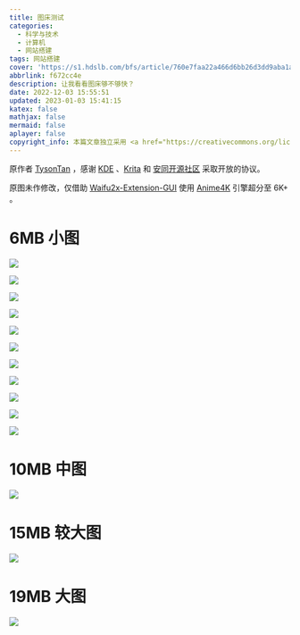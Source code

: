 ```yaml
---
title: 图床测试
categories:
  - 科学与技术
  - 计算机
  - 网站搭建
tags: 网站搭建
cover: 'https://s1.hdslb.com/bfs/article/760e7faa22a466d6bb26d3dd9aba1af2160f5514.jpg@1e_1c.webp'
abbrlink: f672cc4e
description: 让我看看图床够不够快？
date: 2022-12-03 15:55:51
updated: 2023-01-03 15:41:15
katex: false
mathjax: false
mermaid: false
aplayer: false
copyright_info: 本篇文章独立采用 <a href="https://creativecommons.org/licenses/by-sa/4.0/" rel="external nofollow noreferrer" target="_blank">CC BY-SA 4.0</a> 许可协议，版权归作者所有。
---
```


原作者 [TysonTan](https://tysontan.com/home-zh/) ，感谢 [KDE](https://kde.org/zh-cn/) 、[Krita](https://krita.org/) 和 [安同开源社区](https://aosc.io/zh-cn/) 采取开放的协议。

原图未作修改，仅借助 [Waifu2x-Extension-GUI](https://github.com/AaronFeng753/Waifu2x-Extension-GUI/) 使用 [Anime4K](https://github.com/bloc97/Anime4K) 引擎超分至 6K+ 。

<!-- more -->

# 6MB 小图

![](https://s1.hdslb.com/bfs/album/9b1144e9b656a2bbfa0873f264184bcd84eae83f.png)

![](https://s1.hdslb.com/bfs/album/19c19fe735d990940303ed976b754d988c05aadb.png)

![](https://s1.hdslb.com/bfs/album/13b713d6740f4f05acd45d0eceba7fc8cef7aded.png)

![](https://s1.hdslb.com/bfs/album/4fe1d6967c3dffdd3de2961ee168b77ca02d38c6.png)

![](https://s1.hdslb.com/bfs/album/cbe27b8039ae36ca2e7eca6896815f2efef324c6.png)

![](https://s1.hdslb.com/bfs/album/9826e6c955b9d72d52e02baede10764492809c92.png)

![](https://s1.hdslb.com/bfs/album/1718b271eebaf34eb74efc6e1aa190e2b3d038c9.png)

![](https://s1.hdslb.com/bfs/album/fe6cb82742099c444c9e26a21984eb5c92f95ff2.png)

![](https://s1.hdslb.com/bfs/album/f350c9269cbe27150c535a7a6c8d8f809708042a.png)

![](https://s1.hdslb.com/bfs/album/78713d2ac37dd39489ac17a3898c5bcc392ffe4b.png)

![](https://s1.hdslb.com/bfs/album/fa67ee941daf6a515c5d14ceb243fb369bcfe3e4.png)

# 10MB 中图

![](https://s1.hdslb.com/bfs/album/3476724342a603a7c9b0a332d79c09e1be963df9.png)

# 15MB 较大图

![](https://s1.hdslb.com/bfs/album/cc522e66102cff6248b15ecb69b0ffd28509f99e.png)

# 19MB 大图

![](https://s1.hdslb.com/bfs/album/8d4ab13c44566f7627b3e6d107c73bba8d0877ce.png)
